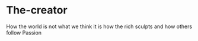 # The-creator
How the world is not what we think it is how the rich sculpts and how others follow
Passion 
